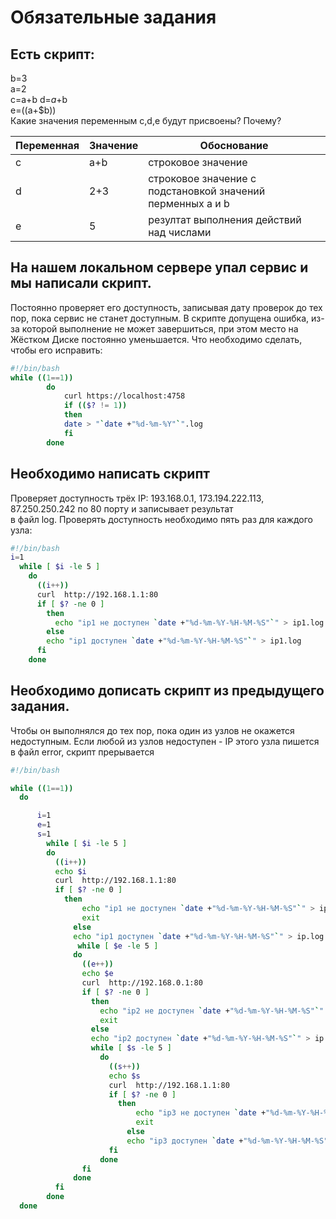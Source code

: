 # Обязательные задания

## Есть скрипт:

 b=3   
 a=2  
 c=a+b 
 d=$a+$b  
 e=$(($a+$b))  
 Какие значения переменным c,d,e будут присвоены?
 Почему?

| Переменная  | Значение  | Обоснование  |
|---|---|---|
|   c |  a+b | строковое значение  |
| d	  |  2+3 |  строковое значение с подстановкой значений перменных a и b |
|  e |  5 | резултат выполнения действий над числами  |
 
## На нашем локальном сервере упал сервис и мы написали скрипт.
Постоянно проверяет его доступность, записывая дату проверок до тех пор, 
пока сервис не станет доступным. В скрипте допущена ошибка, из-за которой выполнение не может завершиться, при этом место на Жёстком Диске постоянно уменьшается.
 Что необходимо сделать, чтобы его исправить:
```bash
#!/bin/bash
while ((1==1))
		do
			curl https://localhost:4758
			if (($? != 1))
			then
			date > "`date +"%d-%m-%Y"`".log
			fi
		done
```
## Необходимо написать скрипт
Проверяет доступность трёх IP: 193.168.0.1, 173.194.222.113, 87.250.250.242 по 80 порту и записывает результат   
в файл log. Проверять доступность необходимо пять раз для каждого узла:
```bash
#!/bin/bash
i=1
  while [ $i -le 5 ]
	do
	  ((i++))
	  curl  http://192.168.1.1:80
	  if [ $? -ne 0 ]
	    then
	      echo "ip1 не доступен `date +"%d-%m-%Y-%H-%M-%S"`" > ip1.log
	    else
	    echo "ip1 доступен `date +"%d-%m-%Y-%H-%M-%S"`" > ip1.log
	  fi
	done
```
## Необходимо дописать скрипт из предыдущего задания.
Чтобы он выполнялся до тех пор, пока один из узлов не окажется недоступным. 
Если любой из узлов недоступен - IP этого узла пишется в файл error, скрипт прерывается
```bash
#!/bin/bash

while ((1==1))
  do

      i=1
      e=1
      s=1
        while [ $i -le 5 ]
        do
          ((i++))
          echo $i
          curl  http://192.168.1.1:80
      	  if [ $? -ne 0 ]
      	    then
      		    echo "ip1 не доступен `date +"%d-%m-%Y-%H-%M-%S"`" > ip.log
      		    exit
      		  else
      		  echo "ip1 доступен `date +"%d-%m-%Y-%H-%M-%S"`" > ip.log
      		   while [ $e -le 5 ]
              do
                ((e++))
                echo $e
                curl  http://192.168.0.1:80
                if [ $? -ne 0 ]
                  then
              	    echo "ip2 не доступен `date +"%d-%m-%Y-%H-%M-%S"`" > ip.log
              	    exit
              	  else
              	  echo "ip2 доступен `date +"%d-%m-%Y-%H-%M-%S"`" > ip.log
              	  while [ $s -le 5 ]
                    do
                      ((s++))
                      echo $s
                      curl  http://192.168.1.1:80
                      if [ $? -ne 0 ]
                        then
                    	    echo "ip3 не доступен `date +"%d-%m-%Y-%H-%M-%S"`" > ip.log
                    	    exit
                    	  else
                    	  echo "ip3 доступен `date +"%d-%m-%Y-%H-%M-%S"`" > ip.log
                      fi
                    done
                fi
              done
      	  fi
      	done
  done


```
